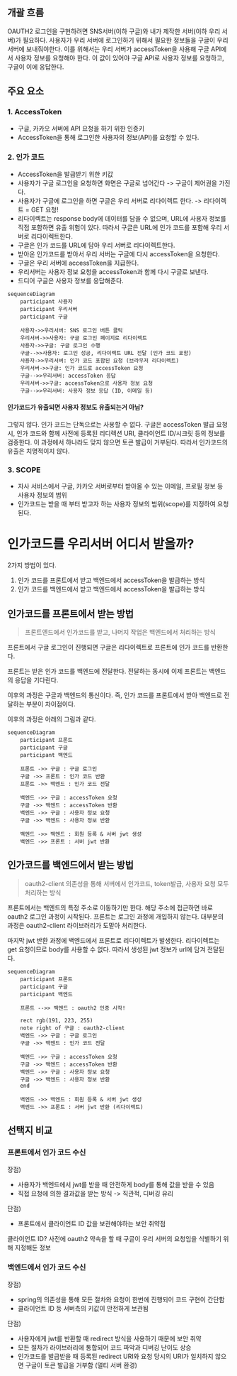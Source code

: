 ## 개괄 흐름

OAUTH2 로그인을 구현하려면 SNS서버(이하 구글)와 내가 제작한 서버(이하 우리 서버)가 필요하다. 사용자가 우리 서버에 로그인하기 위해서 필요한 정보들을 구글이 우리 서버에 보내줘야한다. 이를 위해서는 우리 서버가 accessToken을 사용해 구글 API에서 사용자 정보를 요청해야 한다. 이 값이 있어야 구글 API로 사용자 정보를 요청하고, 구글이 이에 응답한다. 


## 주요 요소

### 1. AccessToken
- 구글, 카카오 서버에 API 요청을 하기 위한 인증키
- AccessToken을 통해 로그인한 사용자의 정보(API)를 요청할 수 있다.
### 2. 인가 코드
- AccessToken을 발급받기 위한 키값
- 사용자가 구글 로그인을 요청하면 화면은 구글로 넘어간다 -> 구글이 제어권을 가진다.
- 사용자가 구글에 로그인을 하면 구글은 우리 서버로 리다이렉트 한다. -> 리다이렉트 = GET 요청!
- 리다이렉트는 response body에 데이터를 담을 수 없으며, URL에 사용자 정보를 직접 포함하면 유출 위험이 있다. 따라서 구글은 URL에 인가 코드를 포함해 우리 서버로 리다이렉트한다.
- 구글은 인가 코드를 URL에 담아 우리 서버로 리다이렉트한다.
- 받아온 인가코드를 받아서 우리 서버는 구글에 다시 accessToken을 요청한다.
- 구글은 우리 서버에 accessToken을 지급한다.
- 우리서버는 사용자 정보 요청을 accessToken과 함께 다시 구글로 보낸다.
- 드디어 구글은 사용자 정보를 응답해준다.

```mermaid
sequenceDiagram
    participant 사용자
    participant 우리서버
    participant 구글

    사용자->>우리서버: SNS 로그인 버튼 클릭
    우리서버->>사용자: 구글 로그인 페이지로 리다이렉트
    사용자->>구글: 구글 로그인 수행
    구글-->>사용자: 로그인 성공, 리다이렉트 URL 전달 (인가 코드 포함)
    사용자->>우리서버: 인가 코드 포함된 요청 (브라우저 리다이렉트)
    우리서버->>구글: 인가 코드로 accessToken 요청
    구글-->>우리서버: accessToken 응답
    우리서버->>구글: accessToken으로 사용자 정보 요청
    구글-->>우리서버: 사용자 정보 응답 (ID, 이메일 등)
```

#### 인가코드가 유출되면 사용자 정보도 유출되는거 아님?
그렇지 않다. 인가 코드는 단독으로는 사용할 수 없다. 구글은 accessToken 발급 요청 시, 인가 코드와 함께 사전에 등록된 리디렉션 URI, 클라이언트 ID/시크릿 등의 정보를 검증한다. 이 과정에서 하나라도 맞지 않으면 토큰 발급이 거부된다. 따라서 인가코드의 유출은 치명적이지 않다.

### 3. SCOPE
- 자사 서비스에서 구글, 카카오 서버로부터 받아올 수 있는 이메일, 프로필 정보 등 사용자 정보의 범위
- 인가코드는 받을 때 부터 받고자 하는 사용자 정보의 범위(scope)를 지정하여 요청된다.


# 인가코드를 우리서버 어디서 받을까?
2가지 방법이 있다.
1. 인가 코드를 프론트에서 받고 백엔드에서 accessToken을 발급하는 방식
2. 인가 코드를 백엔드에서 받고 백엔드에서 accessToken을 발급하는 방식

## 인가코드를 프론트에서 받는 방법
> 프론트엔드에서 인가코드를 받고, 나머지 작업은 백엔드에서 처리하는 방식

프론트에서 구글 로그인이 진행되면 구글은 리다이렉트로 프론트에 인가 코드를 반환한다. 

프론트는 받은 인가 코드를 백엔드에 전달한다. 전달하는 동시에 이제 프론트는 백엔드의 응답을 기다린다.

이후의 과정은 구글과 백엔드의 통신이다. 즉, 인가 코드를 프론트에서 받아 백엔드로 전달하는 부분이 차이점이다.

이후의 과정은 아래의 그림과 같다.

```mermaid
sequenceDiagram
    participant 프론트
    participant 구글
    participant 백엔드

	프론트 ->> 구글 : 구글 로그인
	구글 ->> 프론트 : 인가 코드 반환
	프론트 ->> 백엔드 : 인가 코드 전달

	백엔드 ->> 구글 : accessToken 요청
	구글 ->> 백엔드 : accessToken 반환
	백엔드 ->> 구글 : 사용자 정보 요청
	구글 ->> 백엔드 : 사용자 정보 반환

	백엔드 ->> 백엔드 : 회원 등록 & 서버 jwt 생성
	백엔드 ->> 프론트 : 서버 jwt 반환
```

## 인가코드를 백엔드에서 받는 방법
> oauth2-client 의존성을 통해 서버에서 인가코드, token발급, 사용자 요청 모두 처리하는 방식

프론트에서는 백엔드의 특정 주소로 이동하기만 한다. 해당 주소에 접근하면 바로 oauth2 로그인 과정이 시작된다. 프론트는 로그인 과정에 개입하지 않는다. 대부분의 과정은 oauth2-client 라이브러리가 도맡아 처리한다.

마지막 jwt 반환 과정에 백엔드에서 프론트로 리다이렉트가 발생한다. 리다이렉트는 get 요청이므로 body를 사용할 수 없다. 따라서 생성된 jwt 정보가 url에 담겨 전달된다.

```mermaid
sequenceDiagram
    participant 프론트
    participant 구글
    participant 백엔드

	프론트 -->> 백엔드 : oauth2 인증 시작!

	rect rgb(191, 223, 255)
	note right of 구글 : oauth2-client
	백엔드 ->> 구글 : 구글 로그인
	구글 ->> 백엔드 : 인가 코드 전달

	백엔드 ->> 구글 : accessToken 요청
	구글 ->> 백엔드 : accessToken 반환
	백엔드 ->> 구글 : 사용자 정보 요청
	구글 ->> 백엔드 : 사용자 정보 반환
	end

	백엔드 ->> 백엔드 : 회원 등록 & 서버 jwt 생성
	백엔드 ->> 프론트 : 서버 jwt 반환 (리다이렉트)
```

## 선택지 비교
### 프론트에서 인가 코드 수신
장점)
- 사용자가 백엔드에서 jwt를 받을 때 안전하게 body를 통해 값을 받을 수 있음
- 직접 요청에 의한 결과값을 받는 방식 -> 직관적, 디버깅 유리

단점)
- 프론트에서 클라이언트 ID 값을 보관해야하는 보안 취약점

클라이언트 ID?
사전에 oauth2 약속을 할 때 구글이 우리 서버의 요청임을 식별하기 위해 지정해둔 정보

### 백엔드에서 인가 코드 수신
장점)
- spring의 의존성을 통해 모든 절차와 요청이 한번에 진행되어 코드 구현이 간단함
- 클라이언트 ID 등 서버측의 키값이 안전하게 보관됨

단점)
- 사용자에게 jwt를 반환할 때 redirect 방식을 사용하기 때문에 보안 취약
- 모든 절차가 라이브러리에 통합되어 코드 파악과 디버깅 난이도 상승
- 인가코드를 발급받을 때 등록된 redirect URI와 요청 당시의 URI가 일치하지 않으면 구글이 토큰 발급을 거부함 (멀티 서버 환경)
